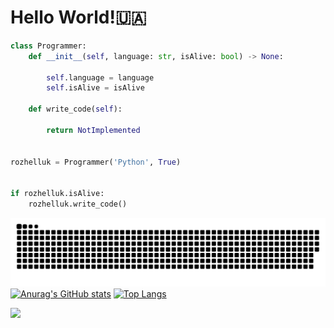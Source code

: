 # Hello World!🇺🇦

```python
class Programmer:
    def __init__(self, language: str, isAlive: bool) -> None:

        self.language = language
        self.isAlive = isAlive

    def write_code(self):

        return NotImplemented


rozhelluk = Programmer('Python', True)


if rozhelluk.isAlive:
    rozhelluk.write_code()
```

![snake gif](https://github.com/rozhelluk/rozhelluk/blob/output/github-contribution-grid-snake-dark.svg)
[![Anurag's GitHub stats](https://github-readme-stats.vercel.app/api?username=rozhelluk&theme=dark)](https://github.com/anuraghazra/github-readme-stats)
[![Top Langs](https://github-readme-stats.vercel.app/api/top-langs/?username=rozhelluk&theme=dark&hide_rank=false)](https://github.com/anuraghazra/github-readme-stats)

[![](https://gist.githubusercontent.com/rozhelluk/3e98e0138ac9fe0b509065975b1a2d8f/raw/github-snake.svg)](https://github.com/rozhelluk)

